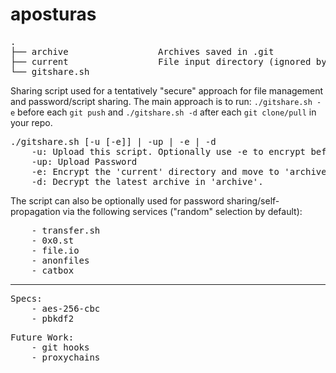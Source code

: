 # aposturas
<pre>
.
├── archive                 Archives saved in .git
├── current                 File input directory (ignored by .git)
└── gitshare.sh
</pre>
Sharing script used for a tentatively "secure" approach for file management and password/script sharing.
The main approach is to run: `./gitshare.sh -e` before each `git push` and `./gitshare.sh -d` after each `git clone/pull` in your repo.
<pre>
./gitshare.sh [-u [-e]] | -up | -e | -d
    -u: Upload this script. Optionally use -e to encrypt before upload.
    -up: Upload Password
    -e: Encrypt the 'current' directory and move to 'archive'.
    -d: Decrypt the latest archive in 'archive'.
</pre>
The script can also be optionally used for password sharing/self-propagation via the following services ("random" selection by default):
<pre>
    - transfer.sh
    - 0x0.st
    - file.io
    - anonfiles
    - catbox
</pre>
----
<pre>Specs:
    - aes-256-cbc
    - pbkdf2
</pre>
<pre>Future Work:
    - git hooks
    - proxychains
</pre>